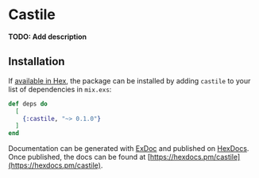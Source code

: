 # Castile

**TODO: Add description**

## Installation

If [available in Hex](https://hex.pm/docs/publish), the package can be installed
by adding `castile` to your list of dependencies in `mix.exs`:

```elixir
def deps do
  [
    {:castile, "~> 0.1.0"}
  ]
end
```

Documentation can be generated with [ExDoc](https://github.com/elixir-lang/ex_doc)
and published on [HexDocs](https://hexdocs.pm). Once published, the docs can
be found at [https://hexdocs.pm/castile](https://hexdocs.pm/castile).

